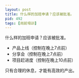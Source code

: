 ```yaml
---
layout: post
title: 什么样的加班申请？应该被批准。
pid: 492
tags: [岗前培训]
---
```


什么样的加班申请？应该被批准。

+ 产品上线（控制在晚上7点前）
+ 分享会（控制在晚上7点前）
+ 项目赶进度（控制在晚上10点前） 


只有合理的休息，才能有高效的产出。